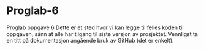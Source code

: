 # Proglab-6
Proglab oppgave 6 
Dette er et sted hvor vi kan legge til felles koden til oppgaven, sånn at alle har tilgang til siste versjon av prosjektet. Vennligst ta en titt på dokumentasjon angående bruk av GitHub (det er enkelt).  
